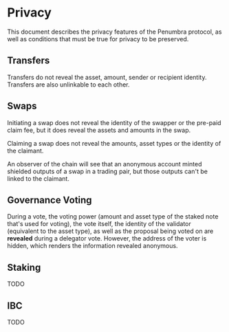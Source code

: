 # Privacy

This document describes the privacy features of the Penumbra protocol, as well as conditions that must be true for privacy to be preserved.

## Transfers

Transfers do not reveal the asset, amount, sender or recipient identity. Transfers are also unlinkable to each other.

## Swaps

Initiating a swap does not reveal the identity of the swapper or the pre-paid claim fee, but it does reveal the assets and amounts in the swap.

Claiming a swap does not reveal the amounts, asset types or the identity of the claimant. 

An observer of the chain will see that an anonymous account minted shielded outputs of a swap in a trading pair, but those outputs can't be linked to the claimant.

## Governance Voting

During a vote, the voting power (amount and asset type of the staked note that's used for voting),
the vote itself, the identity of the validator (equivalent to the asset type), as well as the proposal being voted on are **revealed** during a delegator vote.
However, the address of the voter is hidden, which renders the information revealed anonymous.

## Staking

TODO

## IBC

TODO
